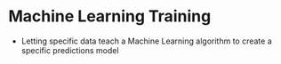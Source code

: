 
# Machine Learning Training
- Letting specific data teach a Machine Learning algorithm to create a specific predictions model
